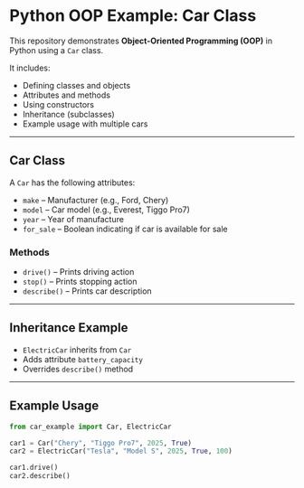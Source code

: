 # Python OOP Example: Car Class

This repository demonstrates **Object-Oriented Programming (OOP)** in Python using a `Car` class.  

It includes:

- Defining classes and objects
- Attributes and methods
- Using constructors
- Inheritance (subclasses)
- Example usage with multiple cars

---

## Car Class

A `Car` has the following attributes:

- `make` – Manufacturer (e.g., Ford, Chery)
- `model` – Car model (e.g., Everest, Tiggo Pro7)
- `year` – Year of manufacture
- `for_sale` – Boolean indicating if car is available for sale

### Methods

- `drive()` – Prints driving action
- `stop()` – Prints stopping action
- `describe()` – Prints car description

---

## Inheritance Example

- `ElectricCar` inherits from `Car`
- Adds attribute `battery_capacity`
- Overrides `describe()` method

---

## Example Usage

```python
from car_example import Car, ElectricCar

car1 = Car("Chery", "Tiggo Pro7", 2025, True)
car2 = ElectricCar("Tesla", "Model S", 2025, True, 100)

car1.drive()
car2.describe()

